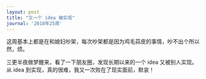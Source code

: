 ```yaml
---
layout: post
title: "又一个 idea 被实现"
journal: '2018年25周'
---
```


这周基本上都是在和媳妇吵架，每次吵架都是因为鸡毛蒜皮的事情，吵不出个所以然，烦。

三更半夜做梦醒来，看了一下朋友圈，发现长期以来的一个 idea 又被别人实现。从 idea 到实现，真的很难，我又一次败在了现实面前，默哀！
